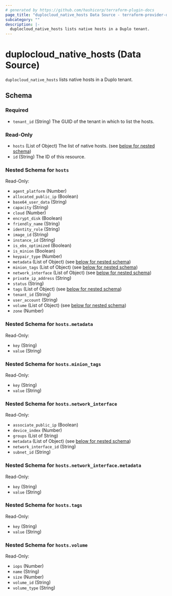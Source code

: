 ```yaml
---
# generated by https://github.com/hashicorp/terraform-plugin-docs
page_title: "duplocloud_native_hosts Data Source - terraform-provider-duplocloud"
subcategory: ""
description: |-
  duplocloud_native_hosts lists native hosts in a Duplo tenant.
---
```


# duplocloud_native_hosts (Data Source)

`duplocloud_native_hosts` lists native hosts in a Duplo tenant.



<!-- schema generated by tfplugindocs -->
## Schema

### Required

- `tenant_id` (String) The GUID of the tenant in which to list the hosts.

### Read-Only

- `hosts` (List of Object) The list of native hosts. (see [below for nested schema](#nestedatt--hosts))
- `id` (String) The ID of this resource.

<a id="nestedatt--hosts"></a>
### Nested Schema for `hosts`

Read-Only:

- `agent_platform` (Number)
- `allocated_public_ip` (Boolean)
- `base64_user_data` (String)
- `capacity` (String)
- `cloud` (Number)
- `encrypt_disk` (Boolean)
- `friendly_name` (String)
- `identity_role` (String)
- `image_id` (String)
- `instance_id` (String)
- `is_ebs_optimized` (Boolean)
- `is_minion` (Boolean)
- `keypair_type` (Number)
- `metadata` (List of Object) (see [below for nested schema](#nestedobjatt--hosts--metadata))
- `minion_tags` (List of Object) (see [below for nested schema](#nestedobjatt--hosts--minion_tags))
- `network_interface` (List of Object) (see [below for nested schema](#nestedobjatt--hosts--network_interface))
- `private_ip_address` (String)
- `status` (String)
- `tags` (List of Object) (see [below for nested schema](#nestedobjatt--hosts--tags))
- `tenant_id` (String)
- `user_account` (String)
- `volume` (List of Object) (see [below for nested schema](#nestedobjatt--hosts--volume))
- `zone` (Number)

<a id="nestedobjatt--hosts--metadata"></a>
### Nested Schema for `hosts.metadata`

Read-Only:

- `key` (String)
- `value` (String)


<a id="nestedobjatt--hosts--minion_tags"></a>
### Nested Schema for `hosts.minion_tags`

Read-Only:

- `key` (String)
- `value` (String)


<a id="nestedobjatt--hosts--network_interface"></a>
### Nested Schema for `hosts.network_interface`

Read-Only:

- `associate_public_ip` (Boolean)
- `device_index` (Number)
- `groups` (List of String)
- `metadata` (List of Object) (see [below for nested schema](#nestedobjatt--hosts--network_interface--metadata))
- `network_interface_id` (String)
- `subnet_id` (String)

<a id="nestedobjatt--hosts--network_interface--metadata"></a>
### Nested Schema for `hosts.network_interface.metadata`

Read-Only:

- `key` (String)
- `value` (String)



<a id="nestedobjatt--hosts--tags"></a>
### Nested Schema for `hosts.tags`

Read-Only:

- `key` (String)
- `value` (String)


<a id="nestedobjatt--hosts--volume"></a>
### Nested Schema for `hosts.volume`

Read-Only:

- `iops` (Number)
- `name` (String)
- `size` (Number)
- `volume_id` (String)
- `volume_type` (String)


